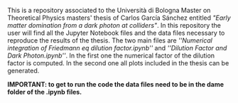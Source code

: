 This is a repository associated to the Università di Bologna Master on Theoretical Physics masters' thesis of Carlos García Sánchez entitled _"Early matter domination from a dark photon at colliders"_. 
In this repository the user will find all the Jupyter Notebook files and the data files necessary to reproduce the results of the thesis. The two main files are _''Numerical integration of Friedmann eq dilution factor.ipynb''_ and _''Dilution Factor and Dark Photon.ipynb''_. 
In the first one the numerical factor of the dilution factor is computed. In the second one all plots included in the thesis can be generated. 

**IMPORTANT: to get to run the code the data files need to be in the dame folder of the .ipynb files.**
